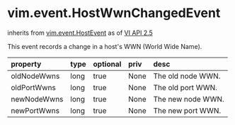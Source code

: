 vim.event.HostWwnChangedEvent
=============================
inherits from [vim.event.HostEvent](docs/vim.event.HostEvent.md)
as of [VI API 2.5](vim.version.md#vim.version.version2)


This event records a change in a host's WWN (World Wide Name).

| property | type | optional | priv | desc |
|:---------|:-----|:---------|:-----|:-----|
| oldNodeWwns | long | true | None | The old node WWN. |
| oldPortWwns | long | true | None | The old port WWN. |
| newNodeWwns | long | true | None | The new node WWN. |
| newPortWwns | long | true | None | The new port WWN. |


